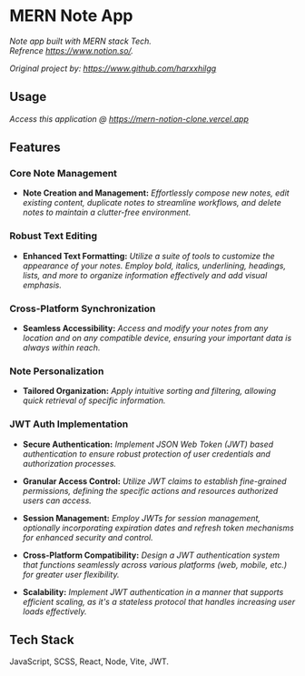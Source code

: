 # MERN Note App

*Note app built with MERN stack Tech. <br>*
*Refrence https://www.notion.so/.*

*Original project by: https://www.github.com/harxxhilgg*

## Usage
*Access this application @ https://mern-notion-clone.vercel.app* 

## Features

### Core Note Management
- **Note Creation and Management:**
*Effortlessly compose new notes, edit existing content, duplicate notes to streamline workflows, and delete notes to maintain a clutter-free environment.*

### Robust Text Editing
- **Enhanced Text Formatting:**
*Utilize a suite of tools to customize the appearance of your notes. Employ bold, italics, underlining, headings, lists, and more to organize information effectively and add visual emphasis.*

### Cross-Platform Synchronization
- **Seamless Accessibility:**
*Access and modify your notes from any location and on any compatible device, ensuring your important data is always within reach.*

### Note Personalization
- **Tailored Organization:**
*Apply intuitive sorting and filtering, allowing quick retrieval of specific information.*

### JWT Auth Implementation
- **Secure Authentication:**
*Implement JSON Web Token (JWT) based authentication to ensure robust protection of user credentials and authorization processes.*

- **Granular Access Control:**
*Utilize JWT claims to establish fine-grained permissions, defining the specific actions and resources authorized users can access.*

- **Session Management:**
*Employ JWTs for session management, optionally incorporating expiration dates and refresh token mechanisms for enhanced security and control.*

- **Cross-Platform Compatibility:**
*Design a JWT authentication system that functions seamlessly across various platforms (web, mobile, etc.) for greater user flexibility.*

- **Scalability:**
*Implement JWT authentication in a manner that supports efficient scaling, as it's a stateless protocol that handles increasing user loads effectively.*

## Tech Stack

JavaScript, SCSS, React, Node, Vite, JWT.
